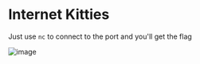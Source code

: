 # Internet Kitties

Just use `nc` to connect to the port and you'll get the flag

![image](https://user-images.githubusercontent.com/24576987/32644880-5f24e59e-c5b2-11e7-9689-753f1d7a763d.png)

